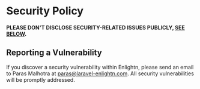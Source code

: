 # Security Policy

**PLEASE DON'T DISCLOSE SECURITY-RELATED ISSUES PUBLICLY, [SEE BELOW](#reporting-a-vulnerability).**

## Reporting a Vulnerability

If you discover a security vulnerability within Enlightn, please send an email to Paras Malhotra at paras@laravel-enlightn.com. All security vulnerabilities will be promptly addressed.
